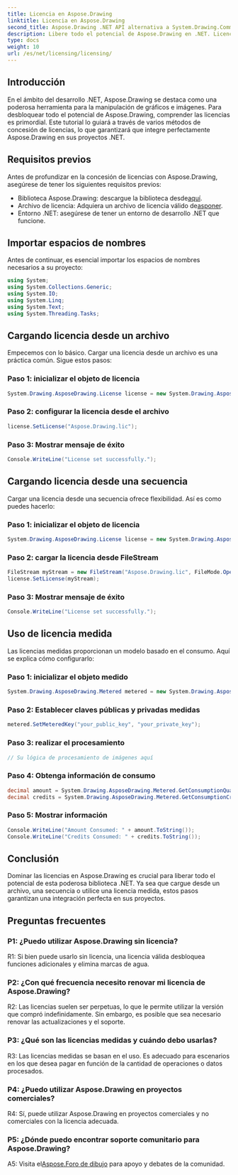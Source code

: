 ```yaml
---
title: Licencia en Aspose.Drawing
linktitle: Licencia en Aspose.Drawing
second_title: Aspose.Drawing .NET API alternativa a System.Drawing.Common
description: Libere todo el potencial de Aspose.Drawing en .NET. Licencia maestra para una integración perfecta. Descárguelo ahora y mejore sus gráficos y manipulación de imágenes.
type: docs
weight: 10
url: /es/net/licensing/licensing/
---
```

## Introducción

En el ámbito del desarrollo .NET, Aspose.Drawing se destaca como una poderosa herramienta para la manipulación de gráficos e imágenes. Para desbloquear todo el potencial de Aspose.Drawing, comprender las licencias es primordial. Este tutorial lo guiará a través de varios métodos de concesión de licencias, lo que garantizará que integre perfectamente Aspose.Drawing en sus proyectos .NET.

## Requisitos previos

Antes de profundizar en la concesión de licencias con Aspose.Drawing, asegúrese de tener los siguientes requisitos previos:

-  Biblioteca Aspose.Drawing: descargue la biblioteca desde[aquí](https://releases.aspose.com/drawing/net/).
-  Archivo de licencia: Adquiera un archivo de licencia válido de[asponer](https://purchase.aspose.com/buy).
- Entorno .NET: asegúrese de tener un entorno de desarrollo .NET que funcione.

## Importar espacios de nombres

Antes de continuar, es esencial importar los espacios de nombres necesarios a su proyecto:

```csharp
using System;
using System.Collections.Generic;
using System.IO;
using System.Linq;
using System.Text;
using System.Threading.Tasks;
```

## Cargando licencia desde un archivo

Empecemos con lo básico. Cargar una licencia desde un archivo es una práctica común. Sigue estos pasos:

### Paso 1: inicializar el objeto de licencia

```csharp
System.Drawing.AsposeDrawing.License license = new System.Drawing.AsposeDrawing.License();
```

### Paso 2: configurar la licencia desde el archivo

```csharp
license.SetLicense("Aspose.Drawing.lic");
```

### Paso 3: Mostrar mensaje de éxito

```csharp
Console.WriteLine("License set successfully.");
```

## Cargando licencia desde una secuencia

Cargar una licencia desde una secuencia ofrece flexibilidad. Así es como puedes hacerlo:

### Paso 1: inicializar el objeto de licencia

```csharp
System.Drawing.AsposeDrawing.License license = new System.Drawing.AsposeDrawing.License();
```

### Paso 2: cargar la licencia desde FileStream

```csharp
FileStream myStream = new FileStream("Aspose.Drawing.lic", FileMode.Open);
license.SetLicense(myStream);
```

### Paso 3: Mostrar mensaje de éxito

```csharp
Console.WriteLine("License set successfully.");
```

## Uso de licencia medida

Las licencias medidas proporcionan un modelo basado en el consumo. Aquí se explica cómo configurarlo:

### Paso 1: inicializar el objeto medido

```csharp
System.Drawing.AsposeDrawing.Metered metered = new System.Drawing.AsposeDrawing.Metered();
```

### Paso 2: Establecer claves públicas y privadas medidas

```csharp
metered.SetMeteredKey("your_public_key", "your_private_key");
```

### Paso 3: realizar el procesamiento

```csharp
// Su lógica de procesamiento de imágenes aquí
```

### Paso 4: Obtenga información de consumo

```csharp
decimal amount = System.Drawing.AsposeDrawing.Metered.GetConsumptionQuantity();
decimal credits = System.Drawing.AsposeDrawing.Metered.GetConsumptionCredit();
```

### Paso 5: Mostrar información

```csharp
Console.WriteLine("Amount Consumed: " + amount.ToString());
Console.WriteLine("Credits Consumed: " + credits.ToString());
```

## Conclusión

Dominar las licencias en Aspose.Drawing es crucial para liberar todo el potencial de esta poderosa biblioteca .NET. Ya sea que cargue desde un archivo, una secuencia o utilice una licencia medida, estos pasos garantizan una integración perfecta en sus proyectos.

## Preguntas frecuentes

### P1: ¿Puedo utilizar Aspose.Drawing sin licencia?

R1: Si bien puede usarlo sin licencia, una licencia válida desbloquea funciones adicionales y elimina marcas de agua.

### P2: ¿Con qué frecuencia necesito renovar mi licencia de Aspose.Drawing?

R2: Las licencias suelen ser perpetuas, lo que le permite utilizar la versión que compró indefinidamente. Sin embargo, es posible que sea necesario renovar las actualizaciones y el soporte.

### P3: ¿Qué son las licencias medidas y cuándo debo usarlas?

R3: Las licencias medidas se basan en el uso. Es adecuado para escenarios en los que desea pagar en función de la cantidad de operaciones o datos procesados.

### P4: ¿Puedo utilizar Aspose.Drawing en proyectos comerciales?

R4: Sí, puede utilizar Aspose.Drawing en proyectos comerciales y no comerciales con la licencia adecuada.

### P5: ¿Dónde puedo encontrar soporte comunitario para Aspose.Drawing?

 A5: Visita el[Aspose.Foro de dibujo](https://forum.aspose.com/c/diagram/17) para apoyo y debates de la comunidad.